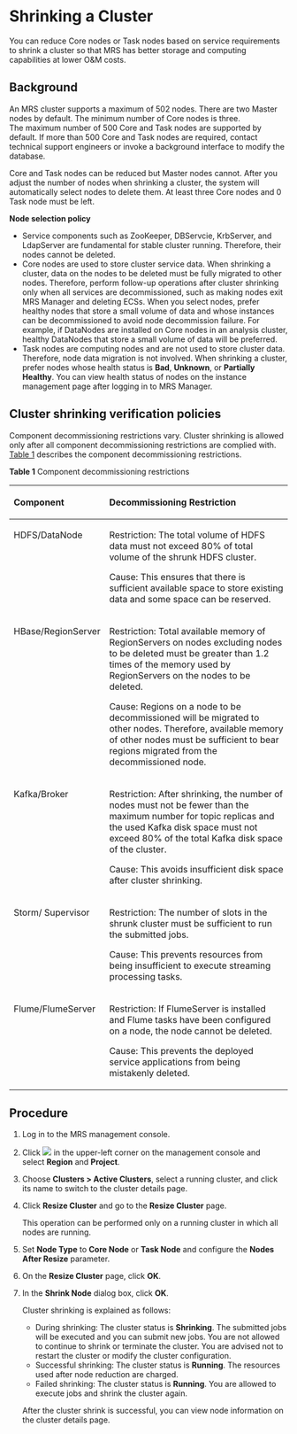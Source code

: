 # Shrinking a Cluster<a name="EN-US_TOPIC_0125375968"></a>

You can reduce Core nodes or Task nodes based on service requirements to shrink a cluster so that MRS has better storage and computing capabilities at lower O&M costs.

## Background<a name="section19165099103254"></a>

An MRS cluster supports a maximum of 502 nodes. There are two Master nodes by default.  The minimum number of Core nodes is three. The maximum number of 500 Core and Task nodes are supported by default. If more than 500 Core and  Task nodes are required, contact technical support engineers or invoke a background interface to modify the database.

Core and Task nodes can be reduced but Master nodes cannot. After you adjust the number of nodes when shrinking a cluster, the system will automatically select nodes to delete them. At least three Core nodes and 0 Task node must be left.

**Node selection policy**

-   Service components such as ZooKeeper, DBServcie, KrbServer, and LdapServer are fundamental for stable cluster running. Therefore, their nodes cannot be deleted.
-   Core nodes are used to store cluster service data. When shrinking a cluster, data on the nodes to be deleted must be fully migrated to other nodes. Therefore, perform follow-up operations after cluster shrinking only when all services are decommissioned, such as making nodes exit MRS Manager and deleting ECSs. When you select nodes, prefer healthy nodes that store a small volume of data and whose instances can be decommissioned to avoid node decommission failure. For example, if DataNodes are installed on Core nodes in an analysis cluster, healthy DataNodes that store a small volume of data will be preferred.
-   Task nodes are computing nodes and are not used to store cluster data. Therefore, node data migration is not involved. When shrinking a cluster, prefer nodes whose health status is  **Bad**, **Unknown**, or **Partially Healthy**. You can view health status of nodes on the instance management page after logging in to MRS Manager.

## **Cluster shrinking verification policies**<a name="section23577146145756"></a>

Component decommissioning restrictions vary. Cluster shrinking is allowed only after all component decommissioning restrictions are complied with.  [Table 1](#table36043989145756)  describes the component decommissioning restrictions.

**Table  1**  Component decommissioning restrictions

<a name="table36043989145756"></a>
<table><thead align="left"><tr id="row59047728145756"><th class="cellrowborder" valign="top" width="20%" id="mcps1.2.3.1.1"><p id="p60776224145756"><a name="p60776224145756"></a><a name="p60776224145756"></a>Component</p>
</th>
<th class="cellrowborder" valign="top" width="80%" id="mcps1.2.3.1.2"><p id="p23927110145756"><a name="p23927110145756"></a><a name="p23927110145756"></a>Decommissioning Restriction</p>
</th>
</tr>
</thead>
<tbody><tr id="row27613415145756"><td class="cellrowborder" valign="top" width="20%" headers="mcps1.2.3.1.1 "><p id="p18136646145756"><a name="p18136646145756"></a><a name="p18136646145756"></a>HDFS/DataNode</p>
</td>
<td class="cellrowborder" valign="top" width="80%" headers="mcps1.2.3.1.2 "><p id="p59782258145756"><a name="p59782258145756"></a><a name="p59782258145756"></a>Restriction: The total volume of HDFS data must not exceed 80% of total volume of the shrunk HDFS cluster.</p>
<p id="p1169410145756"><a name="p1169410145756"></a><a name="p1169410145756"></a>Cause: This ensures that there is sufficient available space to store existing data and some space can be reserved.</p>
</td>
</tr>
<tr id="row4671465145756"><td class="cellrowborder" valign="top" width="20%" headers="mcps1.2.3.1.1 "><p id="p47194149145756"><a name="p47194149145756"></a><a name="p47194149145756"></a>HBase/RegionServer</p>
</td>
<td class="cellrowborder" valign="top" width="80%" headers="mcps1.2.3.1.2 "><p id="p64629758145756"><a name="p64629758145756"></a><a name="p64629758145756"></a>Restriction: <span id="ph59720092164743"><a name="ph59720092164743"></a><a name="ph59720092164743"></a>Total available memory of <span id="ph1878013415147"><a name="ph1878013415147"></a><a name="ph1878013415147"></a>RegionServer</span>s on nodes excluding nodes to be deleted must be greater than 1.2 times of the memory used by RegionServers on the nodes to be deleted.</span></p>
<p id="p44796915145756"><a name="p44796915145756"></a><a name="p44796915145756"></a>Cause: Regions on a node to be decommissioned will be migrated to other nodes. Therefore, available memory of other nodes must be sufficient to bear regions migrated from the decommissioned node.</p>
</td>
</tr>
<tr id="row50083567145756"><td class="cellrowborder" valign="top" width="20%" headers="mcps1.2.3.1.1 "><p id="p42043189145756"><a name="p42043189145756"></a><a name="p42043189145756"></a>Kafka/Broker</p>
</td>
<td class="cellrowborder" valign="top" width="80%" headers="mcps1.2.3.1.2 "><p id="p50055139145756"><a name="p50055139145756"></a><a name="p50055139145756"></a>Restriction: After shrinking, the number of nodes must not be fewer than the maximum number for topic replicas and the used Kafka disk space must not exceed 80% of the total Kafka disk space of the cluster.</p>
<p id="p47843071145756"><a name="p47843071145756"></a><a name="p47843071145756"></a>Cause: This avoids insufficient disk space after cluster shrinking.</p>
</td>
</tr>
<tr id="row12100530145756"><td class="cellrowborder" valign="top" width="20%" headers="mcps1.2.3.1.1 "><p id="p48098925145756"><a name="p48098925145756"></a><a name="p48098925145756"></a>Storm/ Supervisor</p>
</td>
<td class="cellrowborder" valign="top" width="80%" headers="mcps1.2.3.1.2 "><p id="p3698841145756"><a name="p3698841145756"></a><a name="p3698841145756"></a>Restriction: The number of slots in the shrunk cluster must be sufficient to run the submitted jobs.</p>
<p id="p33289569145756"><a name="p33289569145756"></a><a name="p33289569145756"></a>Cause: This prevents resources from being insufficient to execute streaming processing tasks.</p>
</td>
</tr>
<tr id="row11096169145756"><td class="cellrowborder" valign="top" width="20%" headers="mcps1.2.3.1.1 "><p id="p41795909145756"><a name="p41795909145756"></a><a name="p41795909145756"></a>Flume/FlumeServer</p>
</td>
<td class="cellrowborder" valign="top" width="80%" headers="mcps1.2.3.1.2 "><p id="p30025494145756"><a name="p30025494145756"></a><a name="p30025494145756"></a>Restriction: If FlumeServer is installed and Flume tasks have been configured on a node, the node cannot be deleted.</p>
<p id="p1793998145756"><a name="p1793998145756"></a><a name="p1793998145756"></a>Cause: This prevents the deployed service applications from being mistakenly deleted.</p>
</td>
</tr>
</tbody>
</table>

## Procedure<a name="section6382765316417"></a>

1.  Log in to the MRS management console.
2.  Click  ![](figures/wwx437827-中软基础平台部-datasight-image-bbfbe22f-2a2d-4e1b-8f10-a7782fd1d3ed-25.png)  in the upper-left corner on the management console and select **Region** and **Project**.
3.  Choose  **Clusters \> Active Clusters**, select a running cluster, and click its name to switch to the cluster details page.
4.  Click  **Resize Cluster** and go to the **Resize Cluster**  page.

    This operation can be performed only on a running cluster in which all nodes are running.

5.  Set  **Node Type** to **Core Node** or **Task Node** and configure the **Nodes After Resize**  parameter.
6.  On the  **Resize Cluster** page, click **OK**.
7.  In the  **Shrink Node**  dialog box, click **OK**.

    Cluster shrinking is explained as follows:

    -   During shrinking: The cluster status is  **Shrinking**. The submitted jobs will be executed and you can submit new jobs. You are not allowed to continue to shrink or terminate the cluster. You are advised not to restart the cluster or modify the cluster configuration.
    -   Successful shrinking: The cluster status is  **Running**. The resources used after node reduction are charged.
    -   Failed shrinking: The cluster status is  **Running**. You are allowed to execute jobs and shrink the cluster again.

    After the cluster shrink is successful, you can view node information on the cluster details page.


